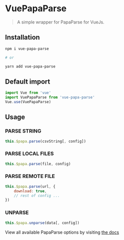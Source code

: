 # VuePapaParse

> A simple wrapper for PapaParse for VueJs.

## Installation

```bash
npm i vue-papa-parse

# or

yarn add vue-papa-parse
```
## Default import
```javascript
import Vue from 'vue'
import VuePapaParse from 'vue-papa-parse'
Vue.use(VuePapaParse)
```

## Usage

### PARSE STRING
```javascript
this.$papa.parse(csvString[, config])
```

### PARSE LOCAL FILES
```javascript
this.$papa.parse(file, config)
```

### PARSE REMOTE FILE
```javascript
this.$papa.parse(url, {
	download: true,
	// rest of config ...
})
```

### UNPARSE
```javascript
this.$papa.unparse(data[, config])
```

View all available PapaParse options by visiting [the docs](https://www.papaparse.com/docs)

